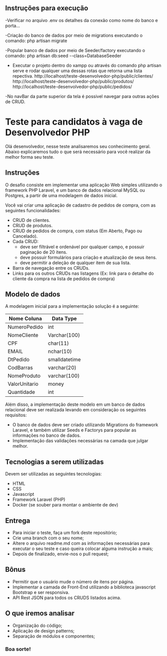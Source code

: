 ## Instruções para execução

-Verificar no arquivo .env os detalhes da conexão como nome do banco e porta...

-Criação do banco de dados por meio de migrations executando o comando:
php artisan migrate

-Popular banco de dados por meio de Seeder/factory executando o comando:
php artisan db:seed --class=DatabaseSeeder

- Executar o projeto dentro do xampp ou através do comando php artisan serve e rodar qualquer uma dessas rotas que retorna uma lista repectiva.
http://localhost/teste-desenvolvedor-php/public/clientes/
http://localhost/teste-desenvolvedor-php/public/produtos/
http://localhost/teste-desenvolvedor-php/public/pedidos/

-No navBar da parte superior da tela é possivel navegar para outras ações de CRUD.


# Teste para candidatos à vaga de Desenvolvedor PHP

Olá desenvolvedor, nesse teste analisaremos seu conhecimento geral. Abaixo explicaremos tudo o que será necessário para você realizar da melhor forma seu teste.

## Instruções

O desafio consiste em implementar uma aplicação Web simples utilizando o framework PHP Laravel, e um banco de dados relacional MySQL ou Postgres, a partir de uma modelagem de dados inicial.

Você vai criar uma aplicação de cadastro de pedidos de compra, com as seguintes funcionalidades:

- CRUD de clientes.
- CRUD de produtos.
- CRUD de pedidos de compra, com status (Em Aberto, Pago ou Cancelado).
- Cada CRUD:
  - deve ser filtrável e ordenável por qualquer campo, e possuir paginação de 20 itens.
  - deve possuir formulários para criação e atualização de seus itens.
  - deve permitir a deleção de qualquer item de sua lista.
- Barra de navegação entre os CRUDs.
- Links para os outros CRUDs nas listagens (Ex: link para o detalhe do cliente da compra na lista de pedidos de compra)


## Modelo de dados

A modelagem inicial para a implementação solução é a seguinte:

| Nome Coluna         |  Data Type          |
| ------------------- | ------------------- |
|  NumeroPedido       |  int                |
|  NomeCliente        |  Varchar(100)       |
|  CPF                |  char(11)           |
|  EMAIL              |  nchar(10)          |
|  DtPedido           |  smalldatetime      |
|  CodBarras          |  varchar(20)        |
|  NomeProduto        |  varchar(100)       |
|  ValorUnitario      |  money              |
|  Quantidade         |  int                |

Além disso, a implementação deste modelo em um banco de dados relacional deve ser realizada levando em consideração os seguintes requisitos:

- O banco de dados deve ser criado utilizando Migrations do framework Laravel, e também utilizar Seeds e Factorys para popular as informações no banco de dados.
- Implementação das validações necessárias na camada que julgar melhor.

## Tecnologias a serem utilizadas
Devem ser utilizadas as seguintes tecnologias:

- HTML
- CSS
- Javascript
- Framework Laravel (PHP)
- Docker (se souber para montar o ambiente de dev)

## Entrega

- Para iniciar o teste, faça um fork deste repositório; 
- Crie uma branch com o seu nome;
- Altere o arquivo readme.md com as informações necessárias para executar o seu teste e caso queira colocar alguma instrução a mais;
- Depois de finalizado, envie-nos o pull request;

## Bônus

- Permitir que o usuário mude o número de itens por página.
- Implementar a camada de Front-End utilizando a biblioteca javascript Bootstrap e ser responsiva.
- API Rest JSON para todos os CRUDS listados acima.

## O que iremos analisar

- Organização do código;
- Aplicação de design patterns;
- Separação de módulos e componentes;

### Boa sorte!
